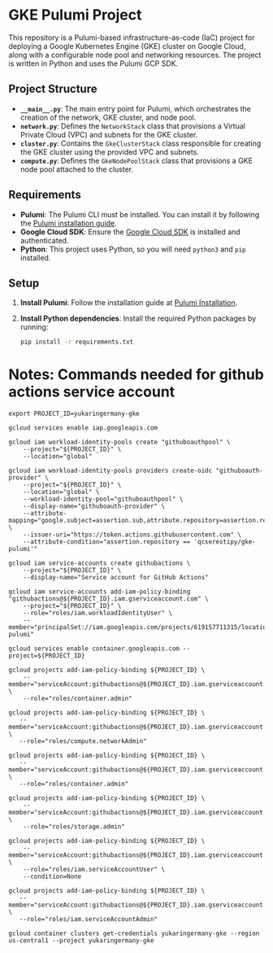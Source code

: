 # GKE Pulumi Project

This repository is a Pulumi-based infrastructure-as-code (IaC) project for deploying a Google Kubernetes Engine (GKE) cluster on Google Cloud, along with a configurable node pool and networking resources. The project is written in Python and uses the Pulumi GCP SDK.

## Project Structure

- **`__main__.py`**: The main entry point for Pulumi, which orchestrates the creation of the network, GKE cluster, and node pool.
- **`network.py`**: Defines the `NetworkStack` class that provisions a Virtual Private Cloud (VPC) and subnets for the GKE cluster.
- **`cluster.py`**: Contains the `GkeClusterStack` class responsible for creating the GKE cluster using the provided VPC and subnets.
- **`compute.py`**: Defines the `GkeNodePoolStack` class that provisions a GKE node pool attached to the cluster.

## Requirements

- **Pulumi**: The Pulumi CLI must be installed. You can install it by following the [Pulumi installation guide](https://www.pulumi.com/docs/get-started/install/).
- **Google Cloud SDK**: Ensure the [Google Cloud SDK](https://cloud.google.com/sdk/docs/install) is installed and authenticated.
- **Python**: This project uses Python, so you will need `python3` and `pip` installed.
  
## Setup

1. **Install Pulumi**:
   Follow the installation guide at [Pulumi Installation](https://www.pulumi.com/docs/get-started/install/).

2. **Install Python dependencies**:
   Install the required Python packages by running:
   ```bash
   pip install -r requirements.txt

# Notes: Commands needed for github actions service account

```
export PROJECT_ID=yukaringermany-gke 

gcloud services enable iap.googleapis.com

gcloud iam workload-identity-pools create "githuboauthpool" \
    --project="${PROJECT_ID}" \
    --location="global" 
          
gcloud iam workload-identity-pools providers create-oidc "githuboauth-provider" \
    --project="${PROJECT_ID}" \
    --location="global" \
    --workload-identity-pool="githuboauthpool" \
    --display-name="githuboauth-provider" \
    --attribute-mapping="google.subject=assertion.sub,attribute.repository=assertion.repository,attribute.actor=assertion.actor,attribute.aud=assertion.aud" \
    --issuer-uri="https://token.actions.githubusercontent.com" \
    --attribute-condition="assertion.repository == 'qcserestipy/gke-pulumi'"  

gcloud iam service-accounts create githubactions \
    --project="${PROJECT_ID}" \
    --display-name="Service account for GitHub Actions"   

gcloud iam service-accounts add-iam-policy-binding "githubactions@${PROJECT_ID}.iam.gserviceaccount.com" \
    --project="${PROJECT_ID}" \
    --role="roles/iam.workloadIdentityUser" \
    --member="principalSet://iam.googleapis.com/projects/619157711315/locations/global/workloadIdentityPools/githuboauthpool/attribute.repository/qcserestipy/gke-pulumi"

gcloud services enable container.googleapis.com --project=${PROJECT_ID}

gcloud projects add-iam-policy-binding ${PROJECT_ID} \ 
    --member="serviceAccount:githubactions@${PROJECT_ID}.iam.gserviceaccount.com" \
    --role="roles/container.admin"

gcloud projects add-iam-policy-binding ${PROJECT_ID} \
   --member="serviceAccount:githubactions@${PROJECT_ID}.iam.gserviceaccount.com" \
   --role="roles/compute.networkAdmin"

gcloud projects add-iam-policy-binding ${PROJECT_ID} \
   --member="serviceAccount:githubactions@${PROJECT_ID}.iam.gserviceaccount.com" \
   --role="roles/container.admin"

gcloud projects add-iam-policy-binding ${PROJECT_ID} \
    --member="serviceAccount:githubactions@${PROJECT_ID}.iam.gserviceaccount.com" \
    --role="roles/storage.admin"

gcloud projects add-iam-policy-binding ${PROJECT_ID} \
    --member="serviceAccount:githubactions@${PROJECT_ID}.iam.gserviceaccount.com" \
    --role="roles/iam.serviceAccountUser" \
    --condition=None

gcloud projects add-iam-policy-binding ${PROJECT_ID} \
   --member="serviceAccount:githubactions@${PROJECT_ID}.iam.gserviceaccount.com" \
   --role="roles/iam.serviceAccountAdmin"

gcloud container clusters get-credentials yukaringermany-gke --region us-central1 --project yukaringermany-gke

```